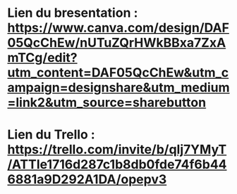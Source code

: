 # Lien du bresentation : https://www.canva.com/design/DAF05QcChEw/nUTuZQrHWkBBxa7ZxAmTCg/edit?utm_content=DAF05QcChEw&utm_campaign=designshare&utm_medium=link2&utm_source=sharebutton
# Lien du Trello :  https://trello.com/invite/b/qlj7YMyT/ATTIe1716d287c1b8db0fde74f6b446881a9D292A1DA/opepv3
